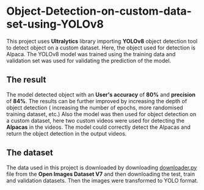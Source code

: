 # Object-Detection-on-custom-data-set-using-YOLOv8
This project uses **Ultralytics** library importing **YOLOv8** object detection tool to detect object on a custom dataset.
Here, the object used for detection is Alpaca. The YOLOv8 model was trained using the training data and validation set was used for validating the prediction of the model. 
## The result
The model detected object with an **User's accuracy** of **80%** and **precision** of **84%**. The results can be further improved by increasing the depth of object detection ( increasing the number of epochs, more randomised training dataset, etc.)
Also the model was then used for object detection on a custom dataset, here two custom videos were used for detecting the **Alpacas** in the videos. The model could correctly detect the Alpacas and return the object detection in the output videos.

## The dataset
The data used in this project is downloaded by downloading [downloader.py](https://raw.githubusercontent.com/openimages/dataset/master/downloader.py) file from the **Open Images Dataset V7** and then downloading the test, train and validation datasets. Then the images were transformed to YOLO format.
